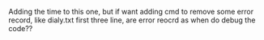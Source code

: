 Adding the time to this one, but if want adding cmd to remove some error record, like dialy.txt first three line, are error reocrd as when do debug the code??

